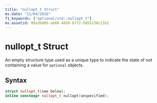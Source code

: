 ```yaml
---
title: "nullopt_t Struct"
ms.date: "11/04/2016"
f1_keywords: ["optional/std::nullopt_t"]
ms.assetid: 89a3b805-ab60-4858-b772-5855130c11b1
---
```

# nullopt_t Struct

An empty structure type used as a unique type to indicate the state of not containing a value for `optional` objects.

## Syntax

```cpp
struct nullopt_t{see below};
inline constexpr nullopt_t nullopt(unspecified);
```
